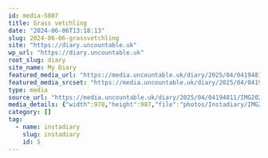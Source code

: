 ```yaml
---
id: media-5807
title: Grass vetchling
date: "2024-06-06T13:18:13"
slug: 2024-06-06-grassvetchling
site: "https://diary.uncountable.uk"
wp_url: "https://diary.uncountable.uk"
root_slug: diary
site_name: My Diary
featured_media_url: "https://media.uncountable.uk/diary/2025/04/04194811/IMG20240606141813-edited.webp"
featured_media_srcset: "https://media.uncountable.uk/diary/2025/04/04194811/IMG20240606141813-edited-297x300.webp 297w, https://media.uncountable.uk/diary/2025/04/04194811/IMG20240606141813-edited-150x150.webp 150w, https://media.uncountable.uk/diary/2025/04/04194811/IMG20240606141813-edited-634x640.webp 634w, https://media.uncountable.uk/diary/2025/04/04194811/IMG20240606141813-edited.webp 978w"
type: media
source_url: "https://media.uncountable.uk/diary/2025/04/04194811/IMG20240606141813-edited.webp"
media_details: {"width":978,"height":987,"file":"photos/Instadiary/IMG20240606141813-edited.webp","filesize":179928,"sizes":{"medium":{"file":"IMG20240606141813-edited-297x300.webp","width":297,"height":300,"filesize":44918,"mime_type":"image/webp","source_url":"https://media.uncountable.uk/diary/2025/04/04194811/IMG20240606141813-edited-297x300.webp"},"thumbnail":{"file":"IMG20240606141813-edited-150x150.webp","width":150,"height":150,"filesize":11696,"mime_type":"image/webp","source_url":"https://media.uncountable.uk/diary/2025/04/04194811/IMG20240606141813-edited-150x150.webp"},"mobwidth":{"file":"IMG20240606141813-edited-634x640.webp","width":634,"height":640,"filesize":179334,"mime_type":"image/webp","source_url":"https://media.uncountable.uk/diary/2025/04/04194811/IMG20240606141813-edited-634x640.webp"},"full":{"file":"IMG20240606141813-edited.webp","width":978,"height":987,"mime_type":"image/webp","source_url":"https://media.uncountable.uk/diary/2025/04/04194811/IMG20240606141813-edited.webp"}},"image_meta":{"aperture":"0","credit":"","camera":"","caption":"","created_timestamp":"0","copyright":"","focal_length":"0","iso":"0","shutter_speed":"0","title":"","orientation":"0","keywords":[]}}
category: []
tag:
  - name: instadiary
    slug: instadiary
    id: 5
---
```


